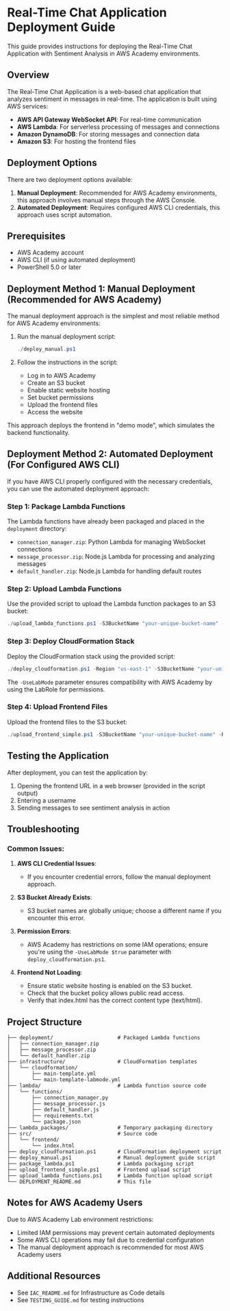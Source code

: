 # Real-Time Chat Application Deployment Guide

This guide provides instructions for deploying the Real-Time Chat Application with Sentiment Analysis in AWS Academy environments.

## Overview

The Real-Time Chat Application is a web-based chat application that analyzes sentiment in messages in real-time. The application is built using AWS services:

- **AWS API Gateway WebSocket API**: For real-time communication
- **AWS Lambda**: For serverless processing of messages and connections
- **Amazon DynamoDB**: For storing messages and connection data
- **Amazon S3**: For hosting the frontend files

## Deployment Options

There are two deployment options available:

1. **Manual Deployment**: Recommended for AWS Academy environments, this approach involves manual steps through the AWS Console.
2. **Automated Deployment**: Requires configured AWS CLI credentials, this approach uses script automation.

## Prerequisites

- AWS Academy account
- AWS CLI (if using automated deployment)
- PowerShell 5.0 or later

## Deployment Method 1: Manual Deployment (Recommended for AWS Academy)

The manual deployment approach is the simplest and most reliable method for AWS Academy environments:

1. Run the manual deployment script:
   ```powershell
   ./deploy_manual.ps1
   ```

2. Follow the instructions in the script:
   - Log in to AWS Academy
   - Create an S3 bucket
   - Enable static website hosting
   - Set bucket permissions
   - Upload the frontend files
   - Access the website

This approach deploys the frontend in "demo mode", which simulates the backend functionality.

## Deployment Method 2: Automated Deployment (For Configured AWS CLI)

If you have AWS CLI properly configured with the necessary credentials, you can use the automated deployment approach:

### Step 1: Package Lambda Functions

The Lambda functions have already been packaged and placed in the `deployment` directory:

- `connection_manager.zip`: Python Lambda for managing WebSocket connections
- `message_processor.zip`: Node.js Lambda for processing and analyzing messages
- `default_handler.zip`: Node.js Lambda for handling default routes

### Step 2: Upload Lambda Functions

Use the provided script to upload the Lambda function packages to an S3 bucket:

```powershell
./upload_lambda_functions.ps1 -S3BucketName "your-unique-bucket-name" -Region "us-east-1"
```

### Step 3: Deploy CloudFormation Stack

Deploy the CloudFormation stack using the provided script:

```powershell
./deploy_cloudformation.ps1 -Region "us-east-1" -S3BucketName "your-unique-bucket-name" -UseLabMode $true
```

The `-UseLabMode` parameter ensures compatibility with AWS Academy by using the LabRole for permissions.

### Step 4: Upload Frontend Files

Upload the frontend files to the S3 bucket:

```powershell
./upload_frontend_simple.ps1 -S3BucketName "your-unique-bucket-name" -Region "us-east-1"
```

## Testing the Application

After deployment, you can test the application by:

1. Opening the frontend URL in a web browser (provided in the script output)
2. Entering a username
3. Sending messages to see sentiment analysis in action

## Troubleshooting

### Common Issues:

1. **AWS CLI Credential Issues**:
   - If you encounter credential errors, follow the manual deployment approach.

2. **S3 Bucket Already Exists**:
   - S3 bucket names are globally unique; choose a different name if you encounter this error.

3. **Permission Errors**:
   - AWS Academy has restrictions on some IAM operations; ensure you're using the `-UseLabMode $true` parameter with `deploy_cloudformation.ps1`.

4. **Frontend Not Loading**:
   - Ensure static website hosting is enabled on the S3 bucket.
   - Check that the bucket policy allows public read access.
   - Verify that index.html has the correct content type (text/html).

## Project Structure

```
├── deployment/                     # Packaged Lambda functions
│   ├── connection_manager.zip
│   ├── message_processor.zip
│   └── default_handler.zip
├── infrastructure/                 # CloudFormation templates
│   └── cloudformation/
│       ├── main-template.yml
│       └── main-template-labmode.yml
├── lambda/                         # Lambda function source code
│   └── functions/
│       ├── connection_manager.py
│       ├── message_processor.js
│       ├── default_handler.js
│       ├── requirements.txt
│       └── package.json
├── lambda_packages/                # Temporary packaging directory
├── src/                            # Source code
│   └── frontend/
│       └── index.html
├── deploy_cloudformation.ps1       # CloudFormation deployment script
├── deploy_manual.ps1               # Manual deployment guide script
├── package_lambda.ps1              # Lambda packaging script
├── upload_frontend_simple.ps1      # Frontend upload script
├── upload_lambda_functions.ps1     # Lambda function upload script
└── DEPLOYMENT_README.md            # This file
```

## Notes for AWS Academy Users

Due to AWS Academy Lab environment restrictions:
- Limited IAM permissions may prevent certain automated deployments
- Some AWS CLI operations may fail due to credential configuration
- The manual deployment approach is recommended for most AWS Academy users

## Additional Resources

- See `IAC_README.md` for Infrastructure as Code details
- See `TESTING_GUIDE.md` for testing instructions 